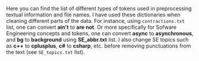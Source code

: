 Here you can find the list of different types of tokens used in preprocessing textual information and file names.
I have used these dictionaries when cleaning different parts of the data.
For instance, using `contractions.txt` list, one can convert **ain't** to **are not**. 
Or more specifically for Sofware Engineering concepts and tokens,
one can convert **async** to **asynchronous**, and **bg** to **background** using **SE_abbr.txt** list.
I also change SE topics such as **c++** to **cplusplus**, **c#** to **csharp**, etc. before removing punctuations from the text (see `SE_topics.txt` list).
